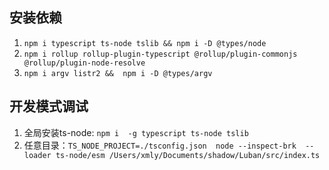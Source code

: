 ## 安装依赖
  1. ```npm i typescript ts-node tslib && npm i -D @types/node```
  2. ```npm i rollup rollup-plugin-typescript @rollup/plugin-commonjs @rollup/plugin-node-resolve```
  3. ```npm i argv listr2 &&  npm i -D @types/argv```


## 开发模式调试
  1. 全局安装ts-node: ```npm i  -g typescript ts-node tslib```
  2. 任意目录：```TS_NODE_PROJECT=./tsconfig.json  node --inspect-brk  --loader ts-node/esm /Users/xmly/Documents/shadow/Luban/src/index.ts```